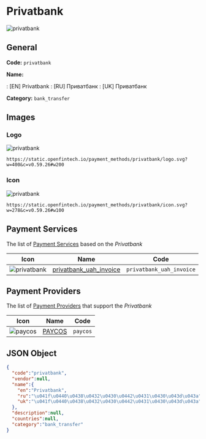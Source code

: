 
# Privatbank 
![privatbank](https://static.openfintech.io/payment_methods/privatbank/logo.svg?w=400&c=v0.59.26#w200)  

## General 
**Code:** `privatbank` 
 
**Name:** 
 
:	[EN] Privatbank 
:	[RU] Приватбанк 
:	[UK] Приватбанк 
 
**Category:** `bank_transfer` 
 

## Images 

### Logo 
![privatbank](https://static.openfintech.io/payment_methods/privatbank/logo.svg?w=400&c=v0.59.26#w200)  

```
https://static.openfintech.io/payment_methods/privatbank/logo.svg?w=400&c=v0.59.26#w200
```  

### Icon 
![privatbank](https://static.openfintech.io/payment_methods/privatbank/icon.svg?w=278&c=v0.59.26#w100)  

```
https://static.openfintech.io/payment_methods/privatbank/icon.svg?w=278&c=v0.59.26#w100
```  

## Payment Services 
 
The list of [Payment Services](/payment-services/) based on the _Privatbank_ 

|Icon|Name|Code| 
|:---:|:---:|:---:| 
|![privatbank](https://static.openfintech.io/payment_methods/privatbank/icon.svg?w=278&c=v0.59.26#w100) |[privatbank_uah_invoice](/payment-services/privatbank_uah_invoice/)|`privatbank_uah_invoice`| 
 

## Payment Providers 
 
The list of [Payment Providers](/payment-providers/) that support the _Privatbank_ 

|Icon|Name|Code| 
|:---:|:---:|:---:| 
|![paycos](https://static.openfintech.io/payment_providers/paycos/icon.svg?w=278&c=v0.59.26#w100) |[PAYCOS](/payment-providers/paycos/)|`paycos`| 
 

## JSON Object 

```json
{
  "code":"privatbank",
  "vendor":null,
  "name":{
    "en":"Privatbank",
    "ru":"\u041f\u0440\u0438\u0432\u0430\u0442\u0431\u0430\u043d\u043a",
    "uk":"\u041f\u0440\u0438\u0432\u0430\u0442\u0431\u0430\u043d\u043a"
  },
  "description":null,
  "countries":null,
  "category":"bank_transfer"
}
```  
